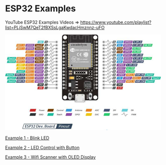 # ESP32 Examples

YouTube ESP32 Examples Videos => https://www.youtube.com/playlist?list=PLjSwM7QeT2fBXSsLgaKwdacHmznnz-uFO

![alt text](https://github.com/ajiybanesij/ESP32-Examples/blob/master/ESP32-Pinout.jpg)

[Example 1 - Blink LED](https://github.com/ajiybanesij/ESP32-Examples/tree/master/Example1)

[Example 2 - LED Control with Button](https://github.com/ajiybanesij/ESP32-Examples/tree/master/Example2)

[Example 3 - Wifi Scanner with OLED Display](https://github.com/ajiybanesij/ESP32-Examples/tree/master/Example3)

